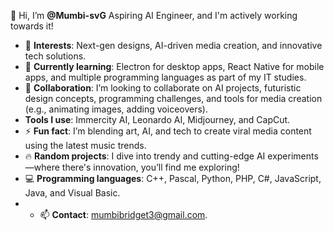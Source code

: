 
👋 Hi, I’m **@Mumbi-svG**
Aspiring AI Engineer, and I'm actively working towards it!

- 👀 **Interests**: Next-gen designs, AI-driven media creation, and innovative tech solutions.
- 🌱 **Currently learning**: Electron for desktop apps, React Native for mobile apps, and multiple programming languages as part of my IT studies.
- 💞️ **Collaboration**: I’m looking to collaborate on AI projects, futuristic design concepts, programming challenges, and tools for media creation (e.g., animating images, adding voiceovers).
- **Tools I use**: Immercity AI, Leonardo AI, Midjourney, and CapCut.
- ⚡ **Fun fact**: I’m blending art, AI, and tech to create viral media content using the latest music trends.
- 🔥 **Random projects**: I dive into trendy and cutting-edge AI experiments—where there's innovation, you’ll find me exploring!
- 💻 **Programming languages**: C++, Pascal, Python, PHP, C#, JavaScript, Java, and Visual Basic.
- - 📫 **Contact**: mumbibridget3@gmail.com.
